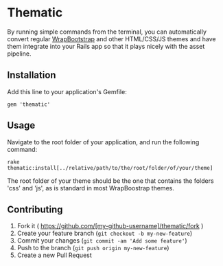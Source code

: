 # Thematic

By running simple commands from the terminal, you can automatically convert regular [WrapBootstrap](http://wrapbootstrap.com) and other HTML/CSS/JS themes and have them integrate into your Rails app so that it plays nicely with the asset pipeline. 

## Installation

Add this line to your application's Gemfile:


    gem 'thematic'


## Usage

Navigate to the root folder of your application, and run the following command:

    rake thematic:install[../relative/path/to/the/root/folder/of/your/theme]
    
The root folder of your theme should be the one that contains the folders 'css' and 'js', as is standard in most WrapBoostrap themes.


## Contributing

1. Fork it ( https://github.com/[my-github-username]/thematic/fork )
2. Create your feature branch (`git checkout -b my-new-feature`)
3. Commit your changes (`git commit -am 'Add some feature'`)
4. Push to the branch (`git push origin my-new-feature`)
5. Create a new Pull Request

